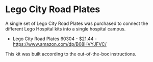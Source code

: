 # Lego City Road Plates

A single set of Lego City Road Plates was purchased to connect the different Lego Hospital kits into a single hospital campus.
- Lego City Road Plates 60304 - $21.44 - https://www.amazon.com/dp/B08HVYJFVC/

This kit was built according to the out-of-the-box instructions.
